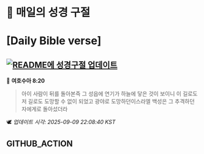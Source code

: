 # 🙏 매일의 성경 구절
# [Daily Bible verse]
## [![README에 성경구절 업데이트](https://github.com/DONGSUKA/first_test/actions/workflows/update-readme-bible.yml/badge.svg)](https://github.com/DONGSUKA/first_test/actions/workflows/update-readme-bible.yml)
<!-- START_BIBLE_VERSE -->
📖 **여호수아 8:20**
> 아이 사람이 뒤를 돌아본즉 그 성읍에 연기가 하늘에 닿은 것이 보이니 이 길로도 저 길로도 도망할 수 없이 되었고 광야로 도망하던이스라엘 백성은 그 추격하던 자에게로 돌아섰더라

🕊️ _업데이트 시각: 2025-09-09 22:08:40 KST_
  <!-- END_BIBLE_VERSE -->
## GITHUB_ACTION
